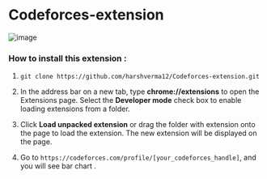 # Codeforces-extension
 ![image](https://user-images.githubusercontent.com/63600889/132133065-5fc322f3-5a81-479f-a1c7-b9d4b1faae32.png)



<h3>How to install this extension : </h3>

1. `git clone https://github.com/harshverma12/Codeforces-extension.git`


2. In the address bar on a new tab, type **chrome://extensions** to open the Extensions page. Select the **Developer mode** check box to enable loading extensions from a folder.

3. Click **Load unpacked extension** or drag the folder with extension onto the page to load the extension. The new extension will be displayed on the page.

4. Go to `https://codeforces.com/profile/[your_codeforces_handle]`, and you will see   bar chart .
 

